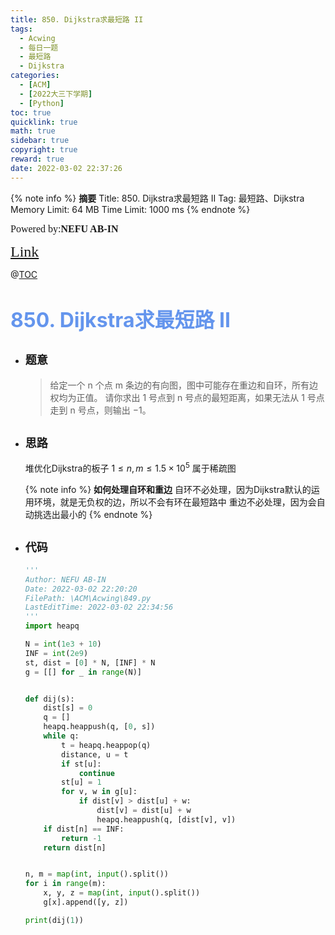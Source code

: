 ```yaml
---
title: 850. Dijkstra求最短路 II
tags:
  - Acwing
  - 每日一题
  - 最短路
  - Dijkstra
categories:
  - [ACM]
  - [2022大三下学期]
  - [Python]
toc: true
quicklink: true
math: true
sidebar: true
copyright: true
reward: true
date: 2022-03-02 22:37:26
---
```



{% note info %}
**摘要**
Title: 850. Dijkstra求最短路 II
Tag: 最短路、Dijkstra
Memory Limit: 64 MB
Time Limit: 1000 ms
{% endnote %}
<!-- more -->

<font size=3 face=楷体>Powered by:**NEFU AB-IN**</font>

<font color=#FFA500 size=5 face=楷体>[Link](https://www.acwing.com/problem/content/852/)</font>

@[TOC](文章目录)

# <font color=#6495ED size=6>850. Dijkstra求最短路 II</font>

* ## <font size=4 face=粗体>题意</font>

  >给定一个 n 个点 m 条边的有向图，图中可能存在重边和自环，所有边权均为正值。
  >请你求出 1 号点到 n 号点的最短距离，如果无法从 1 号点走到 n 号点，则输出 −1。

* ## <font size=4 face=粗体>思路</font>

  堆优化Dijkstra的板子
  $1≤n,m≤1.5×10^5$ 属于稀疏图

  {% note info %}
  **如何处理自环和重边**
  自环不必处理，因为Dijkstra默认的运用环境，就是无负权的边，所以不会有环在最短路中
  重边不必处理，因为会自动挑选出最小的
  {% endnote %}


* ## <font size=4 face=粗体>代码</font>

  ```python
  '''
  Author: NEFU AB-IN
  Date: 2022-03-02 22:20:20
  FilePath: \ACM\Acwing\849.py
  LastEditTime: 2022-03-02 22:34:56
  '''
  import heapq

  N = int(1e3 + 10)
  INF = int(2e9)
  st, dist = [0] * N, [INF] * N
  g = [[] for _ in range(N)]


  def dij(s):
      dist[s] = 0
      q = []
      heapq.heappush(q, [0, s])
      while q:
          t = heapq.heappop(q)
          distance, u = t
          if st[u]:
              continue
          st[u] = 1
          for v, w in g[u]:
              if dist[v] > dist[u] + w:
                  dist[v] = dist[u] + w
                  heapq.heappush(q, [dist[v], v])
      if dist[n] == INF:
          return -1
      return dist[n]


  n, m = map(int, input().split())
  for i in range(m):
      x, y, z = map(int, input().split())
      g[x].append([y, z])

  print(dij(1))
  ```